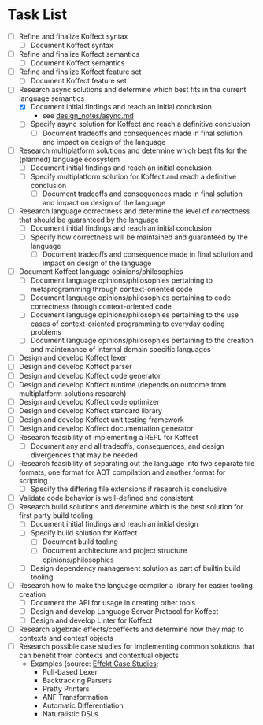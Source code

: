 # Task List

- [ ] Refine and finalize Koffect syntax
    - [ ] Document Koffect syntax
- [ ] Refine and finalize Koffect semantics
    - [ ] Document Koffect semantics
- [ ] Refine and finalize Koffect feature set
    - [ ] Document Koffect feature set
- [ ] Research async solutions and determine which best fits in the current language semantics
    - [x] Document initial findings and reach an initial conclusion
        - see [design_notes/async.md](../design_notes/async.md)
    - [ ] Specify async solution for Koffect and reach a definitive conclusion
        - [ ] Document tradeoffs and consequences made in final solution and impact on design of the language
- [ ] Research multiplatform solutions and determine which best fits for the (planned) language ecosystem
    - [ ] Document initial findings and reach an initial conclusion
    - [ ] Specify multiplatform solution for Koffect and reach a definitive conclusion
        - [ ] Document tradeoffs and consequences made in final solution and impact on design of the language
- [ ] Research language correctness and determine the level of correctness that should be guaranteed by the language
    - [ ] Document initial findings and reach an initial conclusion
    - [ ] Specify how correctness will be maintained and guaranteed by the language
        - [ ] Document tradeoffs and consequence made in final solution and impact on design of the language
- [ ] Document Koffect language opinions/philosophies
    - [ ] Document language opinions/philosophies pertaining to metaprogramming through context-oriented code
    - [ ] Document language opinions/philosophies pertaining to code correctness through context-oriented code
    - [ ] Document language opinions/philosophies pertaining to the use cases of context-oriented programming to
      everyday coding problems
    - [ ] Document language opinions/philosophies pertaining to the creation and maintenance of internal domain specific
      languages
- [ ] Design and develop Koffect lexer
- [ ] Design and develop Koffect parser
- [ ] Design and develop Koffect code generator
- [ ] Design and develop Koffect runtime (depends on outcome from multiplatform solutions research)
- [ ] Design and develop Koffect code optimizer
- [ ] Design and develop Koffect standard library
- [ ] Design and develop Koffect unit testing framework
- [ ] Design and develop Koffect documentation generator
- [ ] Research feasibility of implementing a REPL for Koffect
    - [ ] Document any and all tradeoffs, consequences, and design divergences that may be needed
- [ ] Research feasibility of separating out the language into two separate file formats, one format for AOT compilation
  and another format for scripting
    - [ ] Specify the differing file extensions if research is conclusive
- [ ] Validate code behavior is well-defined and consistent
- [ ] Research build solutions and determine which is the best solution for first party build tooling
    - [ ] Document initial findings and reach an initial design
    - [ ] Specify build solution for Koffect
        - [ ] Document build tooling
        - [ ] Document architecture and project structure opinions/philosophies
    - [ ] Design dependency management solution as part of builtin build tooling
- [ ] Research how to make the language compiler a library for easier tooling creation
    - [ ] Document the API for usage in creating other tools
    - [ ] Design and develop Language Server Protocol for Koffect
    - [ ] Design and develop Linter for Koffect
- [ ] Research algebraic effects/coeffects and determine how they map to contexts and context objects
- [ ] Research possible case studies for implementing common solutions that can benefit from contexts and contextual
  objects
  - Examples (source: [Effekt Case Studies](https://effekt-lang.org/docs/casestudies):
    - Pull-based Lexer
    - Backtracking Parsers
    - Pretty Printers
    - ANF Transformation
    - Automatic Differentiation
    - Naturalistic DSLs